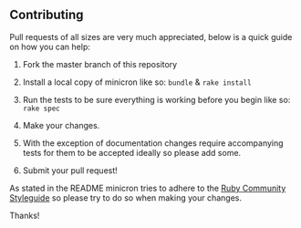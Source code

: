 Contributing
-------------

Pull requests of all sizes are very much appreciated, below is a quick guide on how you can help:

1. Fork the master branch of this repository

2. Install a local copy of minicron like so: ````bundle```` & ````rake install````

3. Run the tests to be sure everything is working before you begin like so: ````rake spec````

4. Make your changes.

5. With the exception of documentation changes require accompanying tests for them to be accepted ideally so please add some.

6. Submit your pull request!

As stated in the README minicron tries to adhere to the [Ruby Community Styleguide](https://github.com/bbatsov/ruby-style-guide "Ruby Community Styleguide") so please try to do so when making your changes.

Thanks!
